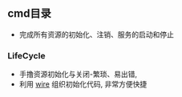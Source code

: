 ## cmd目录
- 完成所有资源的初始化、注销、服务的启动和停止
### LifeCycle
- 手撸资源初始化与关闭-繁琐、易出错, 
- 利用 [wire](https://blog.golang.org/wire) 组织初始化代码, 非常方便快捷
